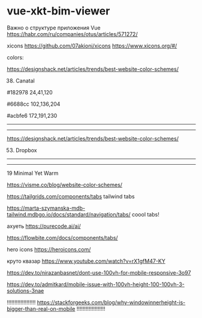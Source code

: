 # vue-xkt-bim-viewer


Важно о структуре приложения Vue
https://habr.com/ru/companies/otus/articles/571272/

xicons
https://github.com/07akioni/xicons
https://www.xicons.org/#/


colors:

https://designshack.net/articles/trends/best-website-color-schemes/

38. Canatal

#182978 24,41,120

#6688cc 102,136,204

#acbfe6    172,191,230

************************************************************
************************************************************
https://designshack.net/articles/trends/best-website-color-schemes/

53. Dropbox
************************************************************
************************************************************

19 Minimal Yet Warm

https://visme.co/blog/website-color-schemes/

https://tailgrids.com/components/tabs tailwind tabs

https://marta-szymanska-mdb-tailwind.mdbgo.io/docs/standard/navigation/tabs/ coool tabs!

ахуеть https://purecode.ai/ai/

https://flowbite.com/docs/components/tabs/


hero icons https://heroicons.com/


круто квазар https://www.youtube.com/watch?v=rX1gfM47-KY


https://dev.to/nirazanbasnet/dont-use-100vh-for-mobile-responsive-3o97

https://dev.to/admitkard/mobile-issue-with-100vh-height-100-100vh-3-solutions-3nae

!!!!!!!!!!!!!!!!!!! 
https://stackforgeeks.com/blog/why-windowinnerheight-is-bigger-than-real-on-mobile
!!!!!!!!!!!!!!!!!!!